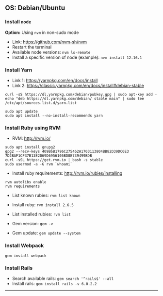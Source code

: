 ## OS: Debian/Ubuntu

### Install ```node```

**Option:** Using ```nvm``` in non-sudo mode

- Link: https://github.com/nvm-sh/nvm
- Restart the terminal
- Available node versions: ```nvm ls-remote```
- Install a specific version of node (example): ```nvm install 12.16.1```


### Install Yarn

- Link 1: https://yarnpkg.com/en/docs/install
- Link 2: https://classic.yarnpkg.com/en/docs/install#debian-stable

```
curl -sS https://dl.yarnpkg.com/debian/pubkey.gpg | sudo apt-key add -
echo "deb https://dl.yarnpkg.com/debian/ stable main" | sudo tee /etc/apt/sources.list.d/yarn.list

sudo apt update
sudo apt install --no-install-recommends yarn
```


### Install Ruby using RVM

- RVM: http://rvm.io/

```
sudo apt install gnupg2
gpg2 --recv-keys 409B6B1796C275462A1703113804BB82D39DC0E3 7D2BAF1CF37B13E2069D6956105BD0E739499BDB
curl -sSL https://get.rvm.io | bash -s stable
sudo usermod -a -G rvm `whoami`
```

- Install ruby requirements: http://rvm.io/rubies/installing

```
rvm autolibs enable
rvm requirements
```

- List known rubies: `rvm list known`

- Install ruby: `rvm install 2.6.5`

- List installed rubies: `rvm list`

- Gem version: `gem -v`

- Gem update: `gem update --system`


### Install Webpack

`gem install webpack`


### Install Rails

- Search available rails: `gem search '^rails$' --all`
- Install rails: `gem install rails -v 6.0.2.2`



---